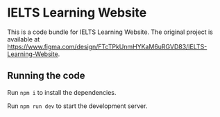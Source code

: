 
  # IELTS Learning Website

  This is a code bundle for IELTS Learning Website. The original project is available at https://www.figma.com/design/FTcTPkUnmHYKaM6uRGVD83/IELTS-Learning-Website.

  ## Running the code

  Run `npm i` to install the dependencies.

  Run `npm run dev` to start the development server.
  